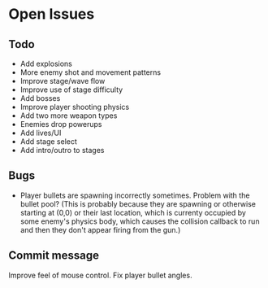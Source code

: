 # Open Issues

## Todo

- Add explosions
- More enemy shot and movement patterns
- Improve stage/wave flow
- Improve use of stage difficulty
- Add bosses
- Improve player shooting physics
- Add two more weapon types
- Enemies drop powerups
- Add lives/UI
- Add stage select
- Add intro/outro to stages

## Bugs

- Player bullets are spawning incorrectly sometimes. Problem with the bullet pool?
(This is probably because they are spawning or otherwise starting at (0,0) or their
last location, which is currenty occupied by some enemy's physics body, which causes
the collision callback to run and then they don't appear firing from the gun.)

## Commit message

Improve feel of mouse control. Fix player bullet angles.